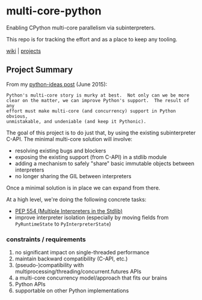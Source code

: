 # multi-core-python
Enabling CPython multi-core parallelism via subinterpreters.

This repo is for tracking the effort and as a place to keep any tooling.

[wiki](https://github.com/ericsnowcurrently/multi-core-python/wiki) | [projects](https://github.com/ericsnowcurrently/multi-core-python/projects)

## Project Summary

From my [python-ideas post](https://mail.python.org/pipermail/python-ideas/2015-June/034177.html) (June 2015):

    Python's multi-core story is murky at best.  Not only can we be more
    clear on the matter, we can improve Python's support.  The result of any
    effort must make multi-core (and concurrency) support in Python obvious,
    unmistakable, and undeniable (and keep it Pythonic).

The goal of this project is to do just that, by using the existing subinterpreter C-API.  The minimal multi-core solution will involve:

* resolving existing bugs and blockers
* exposing the existing support (from C-API) in a stdlib module
* adding a mechanism to safely "share" basic immutable objects between interpreters
* no longer sharing the GIL between interpreters

Once a minimal solution is in place we can expand from there.

At a high level, we're doing the following concrete tasks:

* [PEP 554 (Multiple Interpreters in the Stdlib)](https://www.python.org/dev/peps/pep-0554/)
* improve interpreter isolation (especially by moving fields from `PyRuntimeState` to `PyInterpreterState`)

### constraints / requirements

1. no significant impact on single-threaded performance
1. maintain backward compatibility (C-API, etc.)
1. (pseudo-)compatibility with multiprocessing/threading/concurrent.futures APIs
1. a multi-core concurrency model/approach that fits our brains
1. Python APIs
1. supportable on other Python implementations
